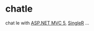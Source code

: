 chatle
======

chat le with [ASP.NET MVC 5](https://github.com/aspnet/home), [SingleR](https://github.com/aspnet/signalR) ...
